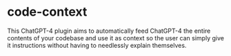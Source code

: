 # code-context
This ChatGPT-4 plugin aims to automatically feed ChatGPT-4 the entire contents of your codebase and use it as context so the user can simply give it instructions without having to needlessly explain themselves. 
